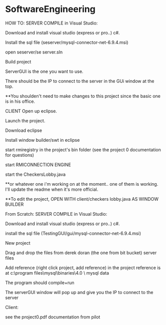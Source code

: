 SoftwareEngineering
===================

HOW TO:
SERVER COMPILE in Visual Studio:

Download and install visual studio (express or pro..) c#.

Install the sql file (seserver/mysql-connector-net-6.9.4.msi)

open seserver/se server.sln

Build project

ServerGUI is the one you want to use.

There should be the IP to connect to the server in the GUi window at the top.

**You shoulden't need to make changes to this project since the basic one is in his office.


CLIENT
Open up eclipse.

Launch the project. 

Download eclipse

Install window builder/swt in eclipse

start rmiregistry in the project's bin folder (see the project 0 documentation for questions)

start RMICONNECTION ENGINE

start the CheckersLobby.java 

**or whatever one i'm working on at the moment.. one of them is working. I'll update the readme when it's more official.

**To edit the project, OPEN WITH client/checkers lobby.java AS WINDOW BUILDER

From Scratch: 
SERVER COMPILE in Visual Studio:

Download and install visual studio (express or pro..) c#.

install the sql file (TestingGUI/gui/mysql-connector-net-6.9.4.msi)

New project

Drag and drop the files from derek doran (the one from bit bucket) server files

Add reference (right click project, add reference) in the project
reference is at c:\program files\mysql\binaries\4.0 \ mysql data

The program should compile+run

The serverGUI window will pop up and give you the IP to connect to the server

Client: 

see the project0.pdf documentation from pilot
